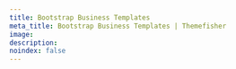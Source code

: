 ```yaml
---
title: Bootstrap Business Templates
meta_title: Bootstrap Business Templates | Themefisher
image: 
description: 
noindex: false
---
```

